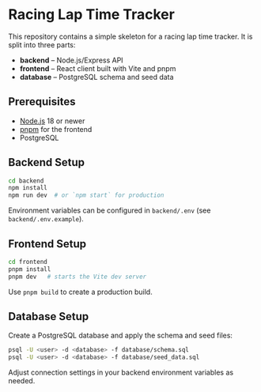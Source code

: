 # Racing Lap Time Tracker

This repository contains a simple skeleton for a racing lap time tracker. It is split into three parts:

- **backend** – Node.js/Express API
- **frontend** – React client built with Vite and pnpm
- **database** – PostgreSQL schema and seed data

## Prerequisites

- [Node.js](https://nodejs.org/) 18 or newer
- [pnpm](https://pnpm.io/) for the frontend
- PostgreSQL

## Backend Setup

```bash
cd backend
npm install
npm run dev  # or `npm start` for production
```

Environment variables can be configured in `backend/.env` (see `backend/.env.example`).

## Frontend Setup

```bash
cd frontend
pnpm install
pnpm dev   # starts the Vite dev server
```

Use `pnpm build` to create a production build.

## Database Setup

Create a PostgreSQL database and apply the schema and seed files:

```bash
psql -U <user> -d <database> -f database/schema.sql
psql -U <user> -d <database> -f database/seed_data.sql
```

Adjust connection settings in your backend environment variables as needed.
